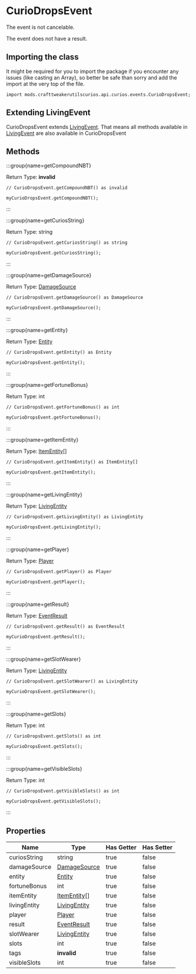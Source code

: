 # CurioDropsEvent

The event is not cancelable.

The event does not have a result.

## Importing the class

It might be required for you to import the package if you encounter any issues (like casting an Array), so better be safe than sorry and add the import at the very top of the file.
```zenscript
import mods.crafttweakerutilscurios.api.curios.events.CurioDropsEvent;
```


## Extending LivingEvent

CurioDropsEvent extends [LivingEvent](/forge/api/event/entity/LivingEvent). That means all methods available in [LivingEvent](/forge/api/event/entity/LivingEvent) are also available in CurioDropsEvent

## Methods

:::group{name=getCompoundNBT}

Return Type: **invalid**

```zenscript
// CurioDropsEvent.getCompoundNBT() as invalid

myCurioDropsEvent.getCompoundNBT();
```

:::

:::group{name=getCuriosString}

Return Type: string

```zenscript
// CurioDropsEvent.getCuriosString() as string

myCurioDropsEvent.getCuriosString();
```

:::

:::group{name=getDamageSource}

Return Type: [DamageSource](/vanilla/api/world/DamageSource)

```zenscript
// CurioDropsEvent.getDamageSource() as DamageSource

myCurioDropsEvent.getDamageSource();
```

:::

:::group{name=getEntity}

Return Type: [Entity](/vanilla/api/entity/Entity)

```zenscript
// CurioDropsEvent.getEntity() as Entity

myCurioDropsEvent.getEntity();
```

:::

:::group{name=getFortuneBonus}

Return Type: int

```zenscript
// CurioDropsEvent.getFortuneBonus() as int

myCurioDropsEvent.getFortuneBonus();
```

:::

:::group{name=getItemEntity}

Return Type: [ItemEntity](/vanilla/api/entity/type/item/ItemEntity)[]

```zenscript
// CurioDropsEvent.getItemEntity() as ItemEntity[]

myCurioDropsEvent.getItemEntity();
```

:::

:::group{name=getLivingEntity}

Return Type: [LivingEntity](/vanilla/api/entity/LivingEntity)

```zenscript
// CurioDropsEvent.getLivingEntity() as LivingEntity

myCurioDropsEvent.getLivingEntity();
```

:::

:::group{name=getPlayer}

Return Type: [Player](/mods/sixikutils/curios/player/Player)

```zenscript
// CurioDropsEvent.getPlayer() as Player

myCurioDropsEvent.getPlayer();
```

:::

:::group{name=getResult}

Return Type: [EventResult](/forge/api/event/EventResult)

```zenscript
// CurioDropsEvent.getResult() as EventResult

myCurioDropsEvent.getResult();
```

:::

:::group{name=getSlotWearer}

Return Type: [LivingEntity](/vanilla/api/entity/LivingEntity)

```zenscript
// CurioDropsEvent.getSlotWearer() as LivingEntity

myCurioDropsEvent.getSlotWearer();
```

:::

:::group{name=getSlots}

Return Type: int

```zenscript
// CurioDropsEvent.getSlots() as int

myCurioDropsEvent.getSlots();
```

:::

:::group{name=getVisibleSlots}

Return Type: int

```zenscript
// CurioDropsEvent.getVisibleSlots() as int

myCurioDropsEvent.getVisibleSlots();
```

:::


## Properties

|     Name     |                           Type                           | Has Getter | Has Setter |
|--------------|----------------------------------------------------------|------------|------------|
| curiosString | string                                                   | true       | false      |
| damageSource | [DamageSource](/vanilla/api/world/DamageSource)          | true       | false      |
| entity       | [Entity](/vanilla/api/entity/Entity)                     | true       | false      |
| fortuneBonus | int                                                      | true       | false      |
| itemEntity   | [ItemEntity](/vanilla/api/entity/type/item/ItemEntity)[] | true       | false      |
| livingEntity | [LivingEntity](/vanilla/api/entity/LivingEntity)         | true       | false      |
| player       | [Player](/mods/sixikutils/curios/player/Player)          | true       | false      |
| result       | [EventResult](/forge/api/event/EventResult)              | true       | false      |
| slotWearer   | [LivingEntity](/vanilla/api/entity/LivingEntity)         | true       | false      |
| slots        | int                                                      | true       | false      |
| tags         | **invalid**                                              | true       | false      |
| visibleSlots | int                                                      | true       | false      |

